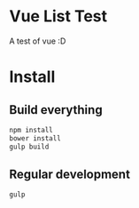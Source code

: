 # Vue List Test
A test of vue :D

# Install
## Build everything
```bash
npm install
bower install
gulp build
```

## Regular development
```bash
gulp
```
